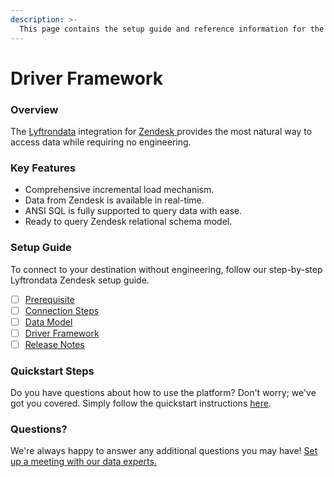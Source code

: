 ```yaml
---
description: >-
  This page contains the setup guide and reference information for the Zendesk source connector.
---
```


# Driver Framework

### Overview

The [Lyftrondata](https://www.lyftrondata.com/) integration for [Zendesk](https://www.lyftrondata.com/integration/zendesk/)[ ](https://www.lyftrondata.com/integration/zendesk/)provides the most natural way to access data while requiring no engineering.

### Key Features

* Comprehensive incremental load mechanism.
* Data from Zendesk is available in real-time.&#x20;
* ANSI SQL is fully supported to query data with ease.
* Ready to query Zendesk relational schema model.

### Setup Guide

To connect to your destination without engineering, follow our step-by-step Lyftrondata Zendesk setup guide.

* [ ] [Prerequisite](../../business-analytics/zendesk/prerequisite.md)
* [ ] [Connection Steps](../../business-analytics/zendesk/connection-steps.md)
* [ ] [Data Model](../../business-analytics/zendesk/data-model/)
* [ ] [Driver Framework](../../business-analytics/zendesk/driver-framework/)
* [ ] [Release Notes](../../business-analytics/zendesk/release-notes.md)

### Quickstart Steps

Do you have questions about how to use the platform? Don't worry; we've got you covered. Simply follow the quickstart instructions [here](../../../quickstart-steps.md).

### Questions? <a href="#questions" id="questions"></a>

We're always happy to answer any additional questions you may have! [Set up a meeting with our data experts.](https://www.lyftrondata.com/book-a-meeting/)


